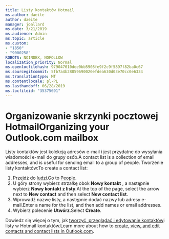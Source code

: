 ```yaml
---
title: Listy kontaktów Hotmail
ms.author: daeite
author: daeite
manager: joallard
ms.date: 3/21/2019
ms.audience: Admin
ms.topic: article
ms.custom:
- "1850"
- "9000258"
ROBOTS: NOINDEX, NOFOLLOW
localization_priority: Normal
ms.openlocfilehash: 979047010dee0bb5908fe9f2c9f5897f82ba0c67
ms.sourcegitcommit: 5fb7a4b28859690020efdea630d03e70cc0e6334
ms.translationtype: MT
ms.contentlocale: pl-PL
ms.lasthandoff: 06/28/2019
ms.locfileid: "35375691"
---
```

# <a name="organizing-your-outlookcom-mailbox"></a><span data-ttu-id="fc3b1-102">Organizowanie skrzynki pocztowej Hotmail</span><span class="sxs-lookup"><span data-stu-id="fc3b1-102">Organizing your Outlook.com mailbox</span></span>

<span data-ttu-id="fc3b1-103">Listy kontaktów jest kolekcją adresów e-mail i jest przydatne do wysyłania wiadomości e-mail do grupy osób.</span><span class="sxs-lookup"><span data-stu-id="fc3b1-103">A contact list is a collection of email addresses, and is useful for sending email to a group of people.</span></span> <span data-ttu-id="fc3b1-104">Tworzenie listy kontaktów:</span><span class="sxs-lookup"><span data-stu-id="fc3b1-104">To create a contact list:</span></span>

1. <span data-ttu-id="fc3b1-105">Przejdź do [ludzi](https://outlook.live.com/people/).</span><span class="sxs-lookup"><span data-stu-id="fc3b1-105">Go to [People](https://outlook.live.com/people/).</span></span>
1. <span data-ttu-id="fc3b1-106">U góry strony wybierz strzałkę obok **Nowy kontakt** , a następnie wybierz **Nowy kontakt z listy**.</span><span class="sxs-lookup"><span data-stu-id="fc3b1-106">At the top of the page, select the arrow next to **New contact** and then select **New contact list**.</span></span>
1. <span data-ttu-id="fc3b1-107">Wprowadź nazwę listy, a następnie dodać nazwy lub adresy e-mail.</span><span class="sxs-lookup"><span data-stu-id="fc3b1-107">Enter a name for the list, and then add names or email addresses.</span></span>
1. <span data-ttu-id="fc3b1-108">Wybierz polecenie **Utwórz**.</span><span class="sxs-lookup"><span data-stu-id="fc3b1-108">Select **Create**.</span></span>

<span data-ttu-id="fc3b1-109">Dowiedz się więcej o tym, jak [tworzyć, przeglądać i edytowanie kontaktów](https://support.office.com/article/5b909158-036e-4820-92f7-2a27f57b9f01)i listy w Hotmail kontaktów.</span><span class="sxs-lookup"><span data-stu-id="fc3b1-109">Learn more about how to [create, view, and edit contacts and contact lists in Outlook.com](https://support.office.com/article/5b909158-036e-4820-92f7-2a27f57b9f01).</span></span>